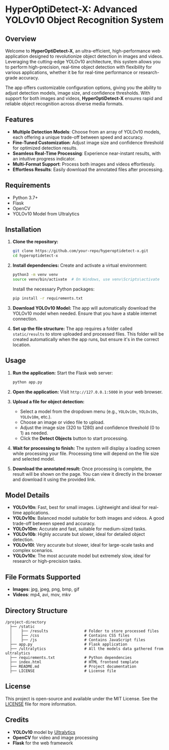 # **HyperOptiDetect-X: Advanced YOLOv10 Object Recognition System**

## Overview
Welcome to **HyperOptiDetect-X**, an ultra-efficient, high-performance web application designed to revolutionize object detection in images and videos. Leveraging the cutting-edge YOLOv10 architecture, this system allows you to perform high-precision, real-time object detection with flexibility for various applications, whether it be for real-time performance or research-grade accuracy.

The app offers customizable configuration options, giving you the ability to adjust detection models, image size, and confidence thresholds. With support for both images and videos, **HyperOptiDetect-X** ensures rapid and reliable object recognition across diverse media formats.

## Features
- **Multiple Detection Models**: Choose from an array of YOLOv10 models, each offering a unique trade-off between speed and accuracy.
- **Fine-Tuned Customization**: Adjust image size and confidence threshold for optimized detection results.
- **Seamless Real-Time Processing**: Experience near-instant results, with an intuitive progress indicator.
- **Multi-Format Support**: Process both images and videos effortlessly.
- **Effortless Results**: Easily download the annotated files after processing.

## Requirements
- Python 3.7+
- Flask
- OpenCV
- YOLOv10 Model from Ultralytics

## Installation

1. **Clone the repository:**
   ```bash
   git clone https://github.com/your-repo/hyperoptidetect-x.git
   cd hyperoptidetect-x
   ```

2. **Install dependencies:**
   Create and activate a virtual environment:
   ```bash
   python3 -m venv venv
   source venv/bin/activate  # On Windows, use venv\Scripts\activate
   ```

   Install the necessary Python packages:
   ```bash
   pip install -r requirements.txt
   ```

3. **Download YOLOv10 Model:**
   The app will automatically download the YOLOv10 model when needed. Ensure that you have a stable internet connection.

4. **Set up the file structure:**
   The app requires a folder called `static/results` to store uploaded and processed files. This folder will be created automatically when the app runs, but ensure it's in the correct location.

## Usage

1. **Run the application:**
   Start the Flask web server:
   ```bash
   python app.py
   ```

2. **Open the application:**
   Visit `http://127.0.0.1:5000` in your web browser.

3. **Upload a file for object detection:**
   - Select a model from the dropdown menu (e.g., `YOLOv10n`, `YOLOv10s`, `YOLOv10m`, etc.).
   - Choose an image or video file to upload.
   - Adjust the image size (320 to 1280) and confidence threshold (0 to 1) as needed.
   - Click the **Detect Objects** button to start processing.

4. **Wait for processing to finish:**
   The system will display a loading screen while processing your file. Processing time will depend on the file size and selected model.

5. **Download the annotated result:**
   Once processing is complete, the result will be shown on the page. You can view it directly in the browser and download it using the provided link.

## Model Details

- **YOLOv10n**: Fast, best for small images. Lightweight and ideal for real-time applications.
- **YOLOv10s**: Balanced model suitable for both images and videos. A good trade-off between speed and accuracy.
- **YOLOv10m**: Accurate and fast, suitable for medium-sized tasks.
- **YOLOv10b**: Highly accurate but slower, ideal for detailed object detection.
- **YOLOv10l**: Very accurate but slower, ideal for large-scale tasks and complex scenarios.
- **YOLOv10x**: The most accurate model but extremely slow, ideal for research or high-precision tasks.

## File Formats Supported
- **Images**: jpg, jpeg, png, bmp, gif
- **Videos**: mp4, avi, mov, mkv

## Directory Structure

```
/project-directory
  ├── /static
  │    ├── /results                # Folder to store processed files
  │    ├── /css                    # Contains CSS files
  │    ├── /js                     # Contains JavaScript files
  ├── app.py                       # Flask application
  ├── /ultralytics                 # All the models data gathered from ultralytics
  ├── requirements.txt             # Python dependencies
  ├── index.html                   # HTML frontend template
  ├── README.md                    # Project documentation
  ├── LICENSE                      # License file
```

## License

This project is open-source and available under the MIT License. See the [LICENSE](LICENSE) file for more information.

## Credits

- **YOLOv10** model by [Ultralytics](https://github.com/ultralytics/ultralytics)
- **OpenCV** for video and image processing
- **Flask** for the web framework
